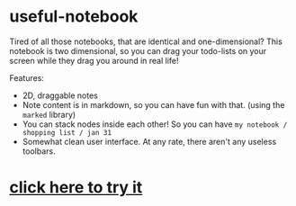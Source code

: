 # useful-notebook
Tired of all those notebooks, that are identical and one-dimensional? This notebook is two dimensional, so you can drag your todo-lists on your screen while they drag you around in real life!

Features:
- 2D, draggable notes
- Note content is in markdown, so you can have fun with that. (using the `marked` library)
- You can stack nodes inside each other! So you can have `my notebook / shopping list / jan 31`
- Somewhat clean user interface. At any rate, there aren't any useless toolbars.

# [click here to try it](https://zxmushroom63.github.io/useful-notebook)